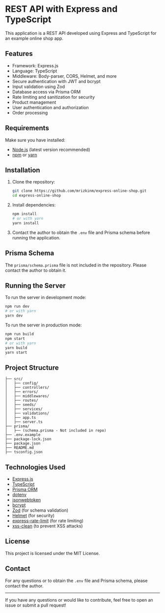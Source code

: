 # REST API with Express and TypeScript

This application is a REST API developed using Express and TypeScript for an example online shop app.

## Features
- Framework: Express.js
- Language: TypeScript
- Middleware: Body-parser, CORS, Helmet, and more
- Secure authentication with JWT and bcrypt
- Input validation using Zod
- Database access via Prisma ORM
- Rate limiting and sanitization for security
- Product management
- User authentication and authorization
- Order processing

## Requirements
Make sure you have installed:
- [Node.js](https://nodejs.org/) (latest version recommended)
- [npm](https://www.npmjs.com/) or [yarn](https://yarnpkg.com/)

## Installation
1. Clone the repository:
   ```sh
   git clone https://github.com/mrizkinm/express-online-shop.git
   cd express-online-shop
   ```
2. Install dependencies:
   ```sh
   npm install
   # or with yarn
   yarn install
   ```
3. Contact the author to obtain the `.env` file and Prisma schema before running the application.

## Prisma Schema
The `prisma/schema.prisma` file is not included in the repository. Please contact the author to obtain it.

## Running the Server
To run the server in development mode:
```sh
npm run dev
# or with yarn
yarn dev
```

To run the server in production mode:
```sh
npm run build
npm start
# or with yarn
yarn build
yarn start
```

## Project Structure
```
├── src/
│   ├── config/
│   ├── controllers/
│   ├── errors/
│   ├── middlewares/
│   ├── routes/
│   ├── seeds/
│   ├── services/
│   ├── validations/
│   ├── app.ts
│   ├── server.ts
├── prisma/
│   ├── (schema.prisma - Not included in repo)
├── .env.example
├── package-lock.json
├── package.json
├── README.md
├── tsconfig.json
```

<!-- ## API Endpoints
Example API endpoints:
- `GET /api/v1/products` - Fetch a list of products
- `POST /api/v1/products` - Create a new product
- `PUT /api/v1/products/:id` - Update a product by ID
- `DELETE /api/v1/products/:id` - Delete a product by ID
- `POST /api/v1/auth/register` - User registration
- `POST /api/v1/auth/login` - User login
- `GET /api/v1/orders` - Fetch user orders
- `POST /api/v1/orders` - Create a new order -->

## Technologies Used
- [Express.js](https://expressjs.com/)
- [TypeScript](https://www.typescriptlang.org/)
- [Prisma ORM](https://www.prisma.io/)
- [dotenv](https://www.npmjs.com/package/dotenv)
- [jsonwebtoken](https://www.npmjs.com/package/jsonwebtoken)
- [bcrypt](https://www.npmjs.com/package/bcrypt)
- [Zod](https://zod.dev/) (for schema validation)
- [Helmet](https://helmetjs.github.io/) (for security)
- [express-rate-limit](https://www.npmjs.com/package/express-rate-limit) (for rate limiting)
- [xss-clean](https://www.npmjs.com/package/xss-clean) (to prevent XSS attacks)

## License
This project is licensed under the MIT License.

## Contact
For any questions or to obtain the `.env` file and Prisma schema, please contact the author.

---

If you have any questions or would like to contribute, feel free to open an issue or submit a pull request!

